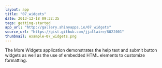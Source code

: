 ```yaml
---
layout: app
title: "07_widgets"
date: 2013-12-18 09:32:35
tags: getting-started
app_url: "http://gallery.shinyapps.io/07_widgets"
source_url: "https://gist.github.com/jjallaire/8022001"
thumbnail: example-07_widgets.png
---
```


The More Widgets application demonstrates the help text and submit button widgets as well as the use of embedded HTML elements to customize formatting.
